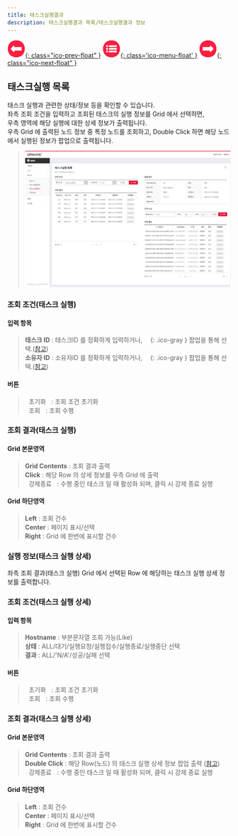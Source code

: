 ```yaml
---
title: 태스크실행결과
description: 태스크실행결과 목록/태스크실행결과 정보
---
```


<link rel="stylesheet" type="text/css" href="../css/opme.css">

<!-- Defined -->
[execution-lst]: img/execution-lst.png
[execution-dtl]: img/execution-dtl.png
[ico-del]: img/icon/ico-del.png
[ico-add]: img/icon/ico-add.png
[ico-search]: img/icon/ico-search.png
[popup-execution-detail]: PopupExecutionDetail.md
[popup-user]: PopupUser.md
[popup-task]: PopupTask.md

<!-- Floating Menu -->
[prev]: TaskHistory.html "태스크발행이력"
[menu]: index.html "목차"
[next]: Dictionary.html "단어사전"
[ico-prev]: img/icon/ico-prev.png
[ico-menu]: img/icon/ico-menu.png
[ico-next]: img/icon/ico-next.png
[![이전][ico-prev]{: class="ico-prev-float" }][prev]
[![목차][ico-menu]{: class='ico-menu-float' }][menu]
[![다음][ico-next]{: class="ico-next-float" }][next]


## 태스크실행 목록
태스크 실행과 관련한 상태/정보 등을 확인할 수 있습니다.  
좌측 조회 조건을 입력하고 조회된 태스크의 실행 정보를 Grid 에서 선택하면,  
우측 영역에 해당 실행에 대한 상세 정보가 출력됩니다.  
우측 Grid 에 출력된 노드 정보 중 특정 노드를 조회하고, Double Click 하면 해당 노드에서 실행된 정보가 팝업으로 출력됩니다.

> ![태스크실행 목록][execution-lst]

### 조회 조건(태스크 실행)

#### 입력 항목
> **태스크 ID** : 태스크ID 를 정확하게 입력하거나, ![태스크 조회][ico-search]{: .ico-gray } 팝업을 통해 선택.([참고][popup-task])  
> **소유자 ID** : 소유자ID 를 정확하게 입력하거나, ![소유자 조회][ico-search]{: .ico-gray } 팝업을 통해 선택.([참고][popup-user])  

#### 버튼
> <kbd class="btn-gray">&nbsp;초기화&nbsp;</kbd> : 조회 조건 초기화  
> <kbd class="btn-red">&nbsp;조회&nbsp;</kbd> : 조회 수행

### 조회 결과(태스크 실행)

#### Grid 본문영역
> **Grid Contents** : 조회 결과 출력  
> **Click** : 해당 Row 의 상세 정보를 우측 Grid 에 출력    
> <kbd class="btn-red">&nbsp;강제종료&nbsp;</kbd> : 수행 중인 태스크 일 때 활성화 되며, 클릭 시 강제 종료 실행
 
#### Grid 하단영역
> **Left** : 조회 건수  
> **Center** : 페이지 표시/선택  
> **Right** : Grid 에 한번에 표시할 건수  

 
### 실행 정보(태스크 실행 상세)
좌측 조회 결과(태스크 실행) Grid 에서 선택된 Row 에 해당하는 태스크 실행 상세 정보를 출력합니다.

### 조회 조건(태스크 실행 상세)

#### 입력 항목
> **Hostname** : 부분문자열 조회 가능(Like)  
> **상태** : ALL/대기/실행요청/실행접수/실행종료/실행중단 선택  
> **결과** : ALL/'N/A'/성공/실패 선택  

#### 버튼
> <kbd class="btn-gray">&nbsp;초기화&nbsp;</kbd> : 조회 조건 초기화  
> <kbd class="btn-red">&nbsp;조회&nbsp;</kbd> : 조회 수행

### 조회 결과(태스크 실행 상세)

#### Grid 본문영역
> **Grid Contents** : 조회 결과 출력  
> **Double Click** : 해당 Row(노드) 의 태스크 실행 상세 정보 팝업 출력 ([참고][popup-execution-detail])   
> <kbd class="btn-red">&nbsp;강제종료&nbsp;</kbd> : 수행 중인 태스크 일 때 활성화 되며, 클릭 시 강제 종료 실행

#### Grid 하단영역
> **Left** : 조회 건수  
> **Center** : 페이지 표시/선택  
> **Right** : Grid 에 한번에 표시할 건수

